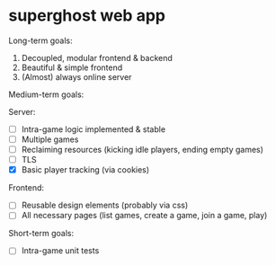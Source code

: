 # superghost web app

Long-term goals:
1. Decoupled, modular frontend & backend
2. Beautiful & simple frontend
3. (Almost) always online server

Medium-term goals:

Server:
- [ ] Intra-game logic implemented & stable
- [ ] Multiple games
- [ ] Reclaiming resources (kicking idle players, ending empty games)
- [ ] TLS
- [x] Basic player tracking (via cookies)

Frontend:
- [ ] Reusable design elements (probably via css)
- [ ] All necessary pages (list games, create a game, join a game, play)

Short-term goals:
- [ ] Intra-game unit tests

